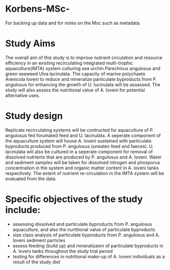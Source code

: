# Korbens-MSc-
For backing up data and for notes on the Msc such as metadata. 

# Study Aims
The overall aim of this study is to improve nutrient circulation and resource efficiency in an existing recirculating integrated multi-trophic aquaculture(IMTA) system culturing sea urchin Parechinus angulosus and green seaweed Ulva lacinulata. The capacity of marine polychaete Arenicola loveni to reduce and mineralize particulate byproducts from P. angulosus for enhancing the growth of U. lucinulata will be assessed. The study will also assess the nutritional value of A. loveni for potential alternative uses. 

# Study design
Replicate recirculating systems will be contructed for aquaculture of P. angulosus fed forumated feed and U. lacinulata. A seperate component of the aquaculture system will house A. loveni sustained with particulate byproducts produced from P. angulosus (uneaten feed and faeces). U. lacinulata will also be cultured in a seperate component for removal of dissolved nutrients that are produced by P. angulosus and A. loveni. Water and sediment samples will be taken for dissolved nitrogen and phosporus concentration in the system and organic matter content in A. loveni tanks respectively. The extent of nutrient re-circulation in the IMTA system will be evaluated from the data. 

# Specific objectives of the study include: 
- assessing dissolved and particulate byproducts from P. angulosus aquaculture, and also the nurtitional value of particulate byproducts
- size class analysis of particulate byproducts from P. angulosus and A. loveni sediment particles
- assess feeding (build up) and mineralizaion of particulate byproducts in A. loveni tanks throughout the study trial period  
- testing for differences in nutritional make-up of A. loveni individuals as a result of the study diet 


